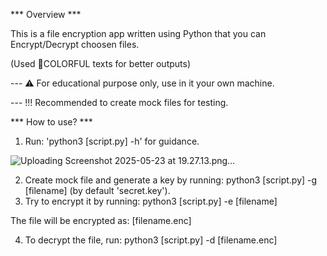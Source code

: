 *** Overview ***

This is a file encryption app written using Python that you can Encrypt/Decrypt choosen files.

(Used 🎨COLORFUL texts for better outputs)

--- ⚠️ For educational purpose only, use in it your own machine.

--- !!! Recommended to create mock files for testing.

*** How to use? ***
1. Run: 'python3 [script.py] -h' for guidance.
   
![Uploading Screenshot 2025-05-23 at 19.27.13.png…]()

2. Create mock file and generate a key by running: python3 [script.py] -g [filename] (by default 'secret.key').
3. Try to encrypt it by running: python3 [script.py] -e [filename]
   
The file will be encrypted as: [filename.enc]

4. To decrypt the file, run: python3 [script.py] -d [filename.enc]
